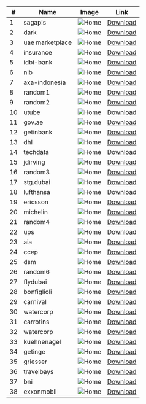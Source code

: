 | # | Name | Image      | Link |
|---| ---- | ---------  | ---- |
| 1 | sagapis | ![Home](sagapis/home.png) | [Download](https://github.com/SoftwareAG/webmethods-developer-portal/raw/main/samples/themes/sagapis/theme.zip) |
| 2 | dark | ![Home](dark/home.png) | [Download](https://github.com/SoftwareAG/webmethods-developer-portal/raw/main/samples/themes/dark/theme.zip) |
| 3 | uae marketplace | ![Home](uae-marketplace/home.JPG) | [Download](https://github.com/SoftwareAG/webmethods-developer-portal/raw/main/samples/themes/uae-marketplace/theme.zip) |
| 4 | insurance | ![Home](insurance/home.jpg) | [Download](https://github.com/SoftwareAG/webmethods-developer-portal/raw/main/samples/themes/insurance/theme.zip) |
| 5 | idbi-bank | ![Home](idbi-bank/home.jpg) | [Download](https://github.com/SoftwareAG/webmethods-developer-portal/raw/main/samples/themes/idbi-bank/theme.zip) |
| 6 | nlb | ![Home](nlb/home.png) | [Download](https://github.com/SoftwareAG/webmethods-developer-portal/raw/main/samples/themes/nlb/theme.zip) |
| 7 | axa-indonesia | ![Home](axa-indonesia/home.jpg) | [Download](https://github.com/SoftwareAG/webmethods-developer-portal/raw/main/samples/themes/axa-indonesia/theme.zip) |
| 8 | random1 | ![Home](random1/home.jpg) | [Download](https://github.com/SoftwareAG/webmethods-developer-portal/raw/main/samples/themes/random1/theme.zip) |
| 9 | random2 | ![Home](random2/home.png) | [Download](https://github.com/SoftwareAG/webmethods-developer-portal/raw/main/samples/themes/random2/theme.zip) |
| 10 | utube | ![Home](utube/home.jpg) | [Download](https://github.com/SoftwareAG/webmethods-developer-portal/raw/main/samples/themes/utube/theme.zip) |
| 11 | gov.ae | ![Home](gov.ae/home.png) | [Download](https://github.com/SoftwareAG/webmethods-developer-portal/raw/main/samples/themes/gov.ae/theme.zip) |
| 12 | getinbank | ![Home](getinbank/home.jpg) | [Download](https://github.com/SoftwareAG/webmethods-developer-portal/raw/main/samples/themes/getinbank/theme.zip) |
| 13 | dhl | ![Home](dhl/home.jpg) | [Download](https://github.com/SoftwareAG/webmethods-developer-portal/raw/main/samples/themes/dhl/theme.zip) |
| 14 | techdata | ![Home](techdata/home.jpg) | [Download](https://github.com/SoftwareAG/webmethods-developer-portal/raw/main/samples/themes/techdata/theme.zip) |
| 15 | jdirving | ![Home](jdirving/home.jpg) | [Download](https://github.com/SoftwareAG/webmethods-developer-portal/raw/main/samples/themes/jdirving/theme.zip) |
| 16 | random3 | ![Home](random3/home.jpg) | [Download](https://github.com/SoftwareAG/webmethods-developer-portal/raw/main/samples/themes/random3/theme.zip) |
| 17 | stg.dubai | ![Home](stg.dubai/home.jpg) | [Download](https://github.com/SoftwareAG/webmethods-developer-portal/raw/main/samples/themes/stg.dubai/theme.zip) |
| 18 | lufthansa | ![Home](lufthansa/home.jpg) | [Download](https://github.com/SoftwareAG/webmethods-developer-portal/raw/main/samples/themes/lufthansa/theme.zip) |
| 19 | ericsson | ![Home](ericsson/home.jpg) | [Download](https://github.com/SoftwareAG/webmethods-developer-portal/raw/main/samples/themes/ericsson/theme.zip) |
| 20 | michelin | ![Home](michelin/home.jpg) | [Download](https://github.com/SoftwareAG/webmethods-developer-portal/raw/main/samples/themes/michelin/theme.zip) |
| 21 | random4 | ![Home](random4/home.jpg) | [Download](https://github.com/SoftwareAG/webmethods-developer-portal/raw/main/samples/themes/random4/theme.zip) |
| 22 | ups | ![Home](ups/home.jpg) | [Download](https://github.com/SoftwareAG/webmethods-developer-portal/raw/main/samples/themes/ups/theme.zip) |
| 23 | aia | ![Home](aia/home.jpg) | [Download](https://github.com/SoftwareAG/webmethods-developer-portal/raw/main/samples/themes/aia/theme.zip) |
| 24 | ccep | ![Home](ccep/home.jpg) | [Download](https://github.com/SoftwareAG/webmethods-developer-portal/raw/main/samples/themes/ccep/theme.zip) |
| 25 | dsm | ![Home](dsm/home.jpg) | [Download](https://github.com/SoftwareAG/webmethods-developer-portal/raw/main/samples/themes/dsm/theme.zip) |
| 26 | random6 | ![Home](random6/home.jpg) | [Download](https://github.com/SoftwareAG/webmethods-developer-portal/raw/main/samples/themes/random6/theme.zip) |
| 27 | flydubai | ![Home](flydubai/home.jpg) | [Download](https://github.com/SoftwareAG/webmethods-developer-portal/raw/main/samples/themes/flydubai/theme.zip) |
| 28 | bonfiglioli | ![Home](bonfiglioli/home.png) | [Download](https://github.com/SoftwareAG/webmethods-developer-portal/raw/main/samples/themes/bonfiglioli/theme.zip) |
| 29 | carnival | ![Home](carnival/home.png) | [Download](https://github.com/SoftwareAG/webmethods-developer-portal/raw/main/samples/themes/carnival/theme.zip) |
| 30 | watercorp | ![Home](watercorp/home.png) | [Download](https://github.com/SoftwareAG/webmethods-developer-portal/raw/main/samples/themes/watercorp/theme.zip) |
| 31 | carrotins | ![Home](carrotins/home.png) | [Download](https://github.com/SoftwareAG/webmethods-developer-portal/raw/main/samples/themes/carrotins/theme.zip) |
| 32 | watercorp | ![Home](reykjavik/home.jpg) | [Download](https://github.com/SoftwareAG/webmethods-developer-portal/raw/main/samples/themes/reykjavik/theme.zip) |
| 33 | kuehnenagel | ![Home](kuehnenagel/home.jpg) | [Download](https://github.com/SoftwareAG/webmethods-developer-portal/raw/main/samples/themes/kuehnenagel/theme.zip) |
| 34 | getinge | ![Home](getinge/home.jpg) | [Download](https://github.com/SoftwareAG/webmethods-developer-portal/raw/main/samples/themes/getinge/theme.zip) |
| 35 | griesser | ![Home](griesser/home.jpg) | [Download](https://github.com/SoftwareAG/webmethods-developer-portal/raw/main/samples/themes/griesser/theme.zip) |
| 36 | travelbays | ![Home](travelbays/home.png) | [Download](https://github.com/SoftwareAG/webmethods-developer-portal/raw/main/samples/themes/travelbays/theme.zip) |
| 37 | bni | ![Home](bni/home.jpg) | [Download](https://github.com/SoftwareAG/webmethods-developer-portal/raw/main/samples/themes/bni/theme.zip) |
| 38 | exxonmobil | ![Home](exxonmobil/home.png) | [Download](https://github.com/SoftwareAG/webmethods-developer-portal/raw/main/samples/themes/exxonmobil/theme.zip) |










